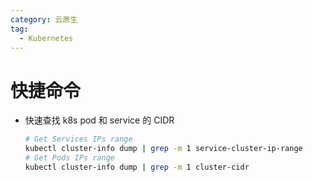 ```yaml
---
category: 云原生
tag:
  - Kubernetes
---
```


# 快捷命令

* 快速查找 k8s pod 和 service 的 CIDR

  ```bash
  # Get Services IPs range
  kubectl cluster-info dump | grep -m 1 service-cluster-ip-range
  # Get Pods IPs range
  kubectl cluster-info dump | grep -m 1 cluster-cidr
  ```

  